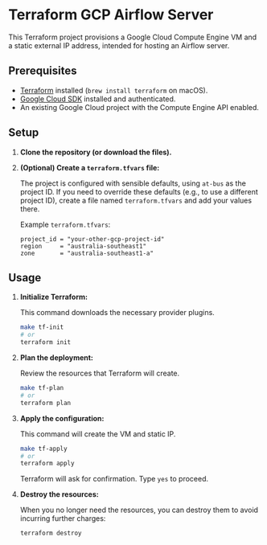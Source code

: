 # Terraform GCP Airflow Server

This Terraform project provisions a Google Cloud Compute Engine VM and a static external IP address, intended for hosting an Airflow server.

## Prerequisites

- [Terraform](https://learn.hashicorp.com/tutorials/terraform/install-cli) installed (`brew install terraform` on macOS).
- [Google Cloud SDK](https://cloud.google.com/sdk/docs/install) installed and authenticated.
- An existing Google Cloud project with the Compute Engine API enabled.

## Setup

1.  **Clone the repository (or download the files).**

2.  **(Optional) Create a `terraform.tfvars` file:**

    The project is configured with sensible defaults, using `at-bus` as the project ID. If you need to override these defaults (e.g., to use a different project ID), create a file named `terraform.tfvars` and add your values there.

    Example `terraform.tfvars`:

    ```hcl
    project_id = "your-other-gcp-project-id"
    region     = "australia-southeast1"
    zone       = "australia-southeast1-a"
    ```

## Usage

1.  **Initialize Terraform:**

    This command downloads the necessary provider plugins.

    ```sh
    make tf-init
    # or
    terraform init
    ```

2.  **Plan the deployment:**

    Review the resources that Terraform will create.

    ```sh
    make tf-plan
    # or
    terraform plan
    ```

3.  **Apply the configuration:**

    This command will create the VM and static IP.

    ```sh
    make tf-apply
    # or
    terraform apply
    ```

    Terraform will ask for confirmation. Type `yes` to proceed.

4.  **Destroy the resources:**

    When you no longer need the resources, you can destroy them to avoid incurring further charges:

    ```sh
    terraform destroy
    ```


